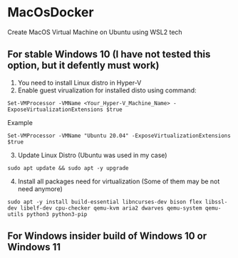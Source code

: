# MacOsDocker
Create MacOS Virtual Machine on Ubuntu using WSL2 tech

## For stable Windows 10 (I have not tested this option, but it defently must work)
1) You need to install Linux distro in Hyper-V
2) Enable guest virualization for installed disto using command: 
```
Set-VMProcessor -VMName <Your_Hyper-V_Machine_Name> -ExposeVirtualizationExtensions $true
```
Example
```
Set-VMProcessor -VMName "Ubuntu 20.04" -ExposeVirtualizationExtensions $true
```
3) Update Linux Distro (Ubuntu was used in my case)
```
sudo apt update && sudo apt -y upgrade
```
4) Install all packages need for virtualization (Some of them may be not need anymore)
```
sudo apt -y install build-essential libncurses-dev bison flex libssl-dev libelf-dev cpu-checker qemu-kvm aria2 dwarves qemu-system qemu-utils python3 python3-pip
```

## For Windows insider build of Windows 10 or Windows 11
